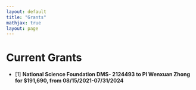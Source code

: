 ```yaml
---
layout: default
title: "Grants"
mathjax: true
layout: page
---
```

# Current Grants
* [1] <b>National Science Foundation<b>  DMS- 2124493 to PI Wenxuan Zhong for $191,690, from 08/15/2021-07/31/2024
